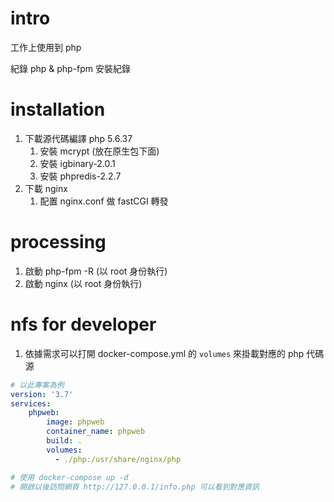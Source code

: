 # intro

工作上使用到 php

紀錄 php & php-fpm 安裝紀錄


# installation
1. 下載源代碼編譯 php 5.6.37
	1. 安裝 mcrypt (放在原生包下面)
	2. 安裝 igbinary-2.0.1
	3. 安裝 phpredis-2.2.7
2. 下載 nginx
	1. 配置 nginx.conf 做 fastCGI 轉發


# processing
1. 啟動 php-fpm -R (以 root 身份執行)
2. 啟動 nginx (以 root 身份執行)


# nfs for developer
1. 依據需求可以打開 docker-compose.yml 的 `volumes` 來掛載對應的 php 代碼源
```yml
# 以此專案為例
version: '3.7'
services:
    phpweb:
        image: phpweb
        container_name: phpweb
        build: .
        volumes:
          - ./php:/usr/share/nginx/php

# 使用 docker-compose up -d
# 開啟以後訪問網頁 http://127.0.0.1/info.php 可以看到對應資訊
```